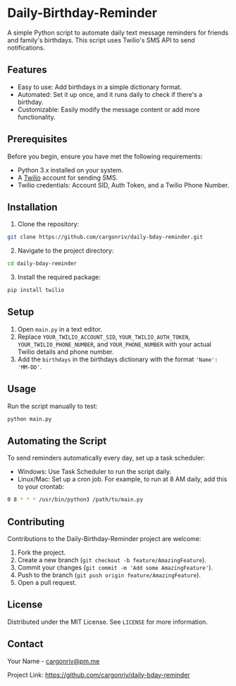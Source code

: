 # Daily-Birthday-Reminder

A simple Python script to automate daily text message reminders for friends and family's birthdays. This script uses Twilio's SMS API to send notifications.

## Features

- Easy to use: Add birthdays in a simple dictionary format.
- Automated: Set it up once, and it runs daily to check if there's a birthday.
- Customizable: Easily modify the message content or add more functionality.

## Prerequisites

Before you begin, ensure you have met the following requirements:

- Python 3.x installed on your system.
- A [Twilio](https://www.twilio.com/) account for sending SMS.
- Twilio credentials: Account SID, Auth Token, and a Twilio Phone Number.

## Installation

1. Clone the repository:
```bash
git clone https://github.com/cargonriv/daily-bday-reminder.git
```

2. Navigate to the project directory:
```bash
cd daily-bday-reminder
```

3. Install the required package:
```bash
pip install twilio
```

## Setup
1. Open `main.py` in a text editor.
2. Replace `YOUR_TWILIO_ACCOUNT_SID`, `YOUR_TWILIO_AUTH_TOKEN`, `YOUR_TWILIO_PHONE_NUMBER`, and `YOUR_PHONE_NUMBER` with your actual Twilio details and phone number.
3. Add the `birthdays` in the birthdays dictionary with the format `'Name': 'MM-DD'`.

## Usage
Run the script manually to test:
```bash
python main.py
```

## Automating the Script
To send reminders automatically every day, set up a task scheduler:

- Windows: Use Task Scheduler to run the script daily.
- Linux/Mac: Set up a cron job. For example, to run at 8 AM daily, add this to your crontab:
```bash
0 8 * * * /usr/bin/python3 /path/to/main.py
```

## Contributing
Contributions to the Daily-Birthday-Reminder project are welcome:

1. Fork the project.
2. Create a new branch (`git checkout -b feature/AmazingFeature`).
3. Commit your changes (`git commit -m 'Add some AmazingFeature'`).
4. Push to the branch (`git push origin feature/AmazingFeature`).
5. Open a pull request.

## License
Distributed under the MIT License. See `LICENSE` for more information.

## Contact
Your Name - cargonriv@pm.me

Project Link: https://github.com/cargonriv/daily-bday-reminder